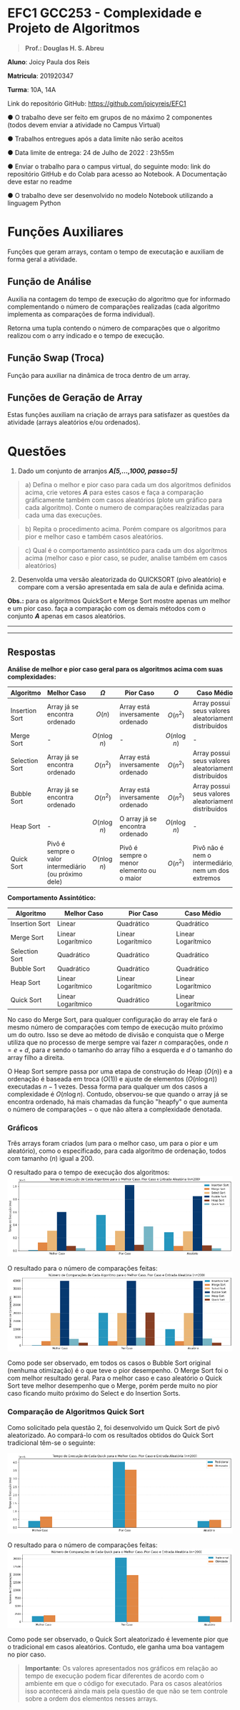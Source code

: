 # EFC1 GCC253 - Complexidade e Projeto de Algoritmos

> **Prof.: Douglas H. S. Abreu**


**Aluno**: Joicy Paula dos Reis

**Matricula**: 201920347

**Turma**: 10A, 14A

Link do repositório GitHub: https://github.com/joicyreis/EFC1

● O trabalho deve ser feito em grupos de no máximo 2 componentes (todos devem enviar a atividade no Campus Virtual)

● Trabalhos entregues após a data limite não serão aceitos

● Data limite de entrega: 24 de Julho de 2022 : 23h55m

● Enviar o trabalho para o campus virtual, do seguinte modo: link do repositório GitHub e do Colab para acesso ao Notebook. A Documentação deve estar no readme

● O trabalho deve ser desenvolvido no modelo Notebook utilizando a linguagem Python



# Funções Auxiliares

Funções que geram arrays, contam o tempo de executação e auxiliam de forma geral a atividade.

## Função de Análise

Auxilia na contagem do tempo de execução do algoritmo que for informado complementando o número de comparações realizadas (cada algoritmo implementa as comparações de forma individual).

Retorna uma tupla contendo o número de comparações que o algoritmo realizou com o arry indicado e o tempo de execução.

## Função Swap (Troca)

Função para auxiliar na dinâmica de troca dentro de um array.

## Funções de Geração de Array

Estas funções auxiliam na criação de arrays para satisfazer as questões da atividade (arrays aleatórios e/ou ordenados).




# Questões



1.   Dado um conjunto de arranjos ***A[5,...,1000, passo=5]***

> a) Defina o melhor e pior caso para cada um dos algoritmos definidos acima, crie vetores ***A*** para estes casos e faça a comparação gráficamente também com casos aleatórios (plote um gráfico para cada algoritmo). Conte o numero de comparações realzizadas para cada uma das execuções.

> b) Repita o procedimento acima. Porém compare os algoritmos para pior e melhor caso e também casos aleatórios.

> c) Qual é o comportamento assintótico para cada um dos algorítmos acima (melhor caso e pior caso, se puder, analise também em casos aleatórios)


2.   Desenvolda uma versão aleatorizada do QUICKSORT (pivo aleatório) e compare com a versão apresentada em sala de aula e definida acima.

**Obs.:** para os algoritmos QuickSort e Merge Sort mostre apenas um melhor e um pior caso. faça a comparação com os demais métodos com o conjunto ***A*** apenas em casos aleatórios.

---
---

## Respostas


**Análise de melhor e pior caso geral para os algoritmos acima com suas complexidades:**

| Algoritmo | Melhor Caso | $\Omega$ | Pior Caso | $O$ | Caso Médio | $\theta$ |
|---|---|:---:|---|:---:|----|:---:|
|Insertion Sort|Array já se encontra ordenado|$O(n)$|Array está inversamente ordenado|$O(n^2)$| Array possui seus valores aleatoriamente distribuídos | $O(n^2)$ |
|Merge Sort|-|$O(n\log n)$|-|$O(n\log n)$| - | $O(n \log n)$ |
|Selection Sort|Array já se encontra ordenado|$O(n^2)$|Array está inversamente ordenado|$O(n^2)$| Array possui seus valores aleatoriamente distribuídos | $O(n^2)$ |
|Bubble Sort|Array já se encontra ordenado|$O(n^2)$|Array está inversamente ordenado|$O(n^2)$| Array possui seus valores aleatoriamente distribuídos | $O(n^2)$ |
|Heap Sort|-|$O(n\log n)$|O array já se encontra ordenado|$O(n\log n)$| - | $O(n\log n)$ |
|Quick Sort|Pivô é sempre o valor intermediário (ou próximo dele)|$O(n\log n)$|Pivô é sempre o menor elemento ou o maior|$O(n^2)$| Pivô não é nem o intermediário, nem um dos extremos | $O(n\log n)$ |

**Comportamento Assintótico:**

| Algoritmo | Melhor Caso | Pior Caso | Caso Médio |
|---|---|---|---|
|Insertion Sort| Linear | Quadrático | Quadrático |
|Merge Sort| Linear Logarítmico| Linear Logarítmico| Linear Logarítmico|
|Selection Sort| Quadrático | Quadrático| Quadrático|
|Bubble Sort|Quadrático | Quadrático|Quadrático |
|Heap Sort| Linear Logarítmico|Linear Logarítmico |Linear Logarítmico |
|Quick Sort|Linear Logarítmico | Quadrático| Linear Logarítmico|

No caso do Merge Sort, para qualquer configuração do array ele fará o mesmo número de comparações com tempo de execução muito próximo um do outro. Isso se deve ao método de divisão e conquista que o Merge utiliza que no processo de merge sempre vai fazer $n$ comparações, onde $n = e + d$, para $e$ sendo o tamanho do array filho a esquerda e $d$ o tamanho do array filho a direita.

O Heap Sort sempre passa por uma etapa de construção do Heap ($O(n)$) e a ordenação é baseada em troca ($O(1)$) e ajuste de elementos ($O(n\log n)$) executadas $n-1$ vezes. Dessa forma para qualquer um dos casos a complexidade é $O(n\log n)$. Contudo, observou-se que quando o array já se encontra ordenado, há mais chamadas da função "heapfy" o que aumenta o número de comparações $-$ o que não altera a complexidade denotada.

### Gráficos

Três arrays foram criados (um para o melhor caso, um para o pior e um aleatório), como o especificado, para cada algoritmo de ordenação, todos com tamanho ($n$) igual a 200.

O resultado para o tempo de execução dos algoritmos:
![Tempo de Execução (ms)](./graficotempo.png)

O resultado para o número de comparações feitas:
![Número de Comparações](./graficocomparacao.png)

Como pode ser observado, em todos os casos o Bubble Sort original (nenhuma otimização) é o que teve o pior desempenho. O Merge Sort foi o com melhor resultado geral. Para o melhor caso e caso aleatório o Quick Sort teve melhor desempenho que o Merge, porém perde muito no pior caso ficando muito próximo do Select e do Insertion Sorts.

### Comparação de Algoritmos Quick Sort

Como solicitado pela questão 2, foi desenvolvido um Quick Sort de pivô aleatorizado. Ao compará-lo com os resultados obtidos do Quick Sort tradicional têm-se o seguinte:

![Tempo de Execução (ms)](./graficoquicktempo.png)

O resultado para o número de comparações feitas:
![Número de Comparações](./graficoquickcomparacao.png)

Como pode ser observado, o Quick Sort aleatorizado é levemente pior que o tradicional em casos aleatórios. Contudo, ele ganha uma boa vantagem no pior caso.


>**Importante**: Os valores apresentados nos gráficos em relação ao tempo de execução podem ficar diferentes de acordo com o ambiente em que o código for executado. Para os casos aleatórios isso acontecerá ainda mais pela questão de que não se tem controle sobre a ordem dos elementos nesses arrays.
